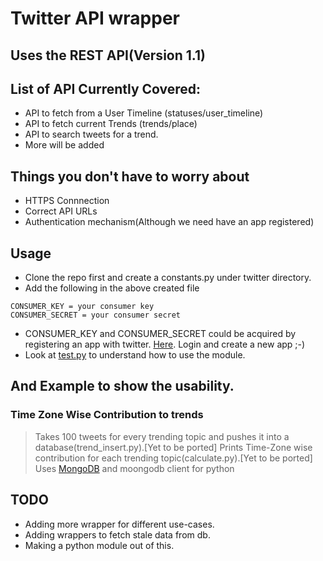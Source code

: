 # Twitter API wrapper

## Uses the REST API(Version 1.1)

## List of API Currently Covered:

* API to fetch from a User Timeline (statuses/user_timeline)
* API to fetch current Trends (trends/place)
* API to search tweets for a trend.
* More will be added

## Things you don't have to worry about

* HTTPS Connnection
* Correct API URLs
* Authentication mechanism(Although we need have an app registered)

## Usage

* Clone the repo first and create a constants.py under twitter directory.
* Add the following in the above created file
```
CONSUMER_KEY = your consumer key
CONSUMER_SECRET = your consumer secret
```
* CONSUMER_KEY and CONSUMER_SECRET could be acquired by registering an app with twitter. [Here](https://apps.twitter.com/). Login and create a new app ;-)
* Look at [test.py](https://github.com/abhi11/twitter-trend/blob/master/test.py) to understand how to use the module.


## And Example to show the usability.

### Time Zone Wise Contribution to trends

> Takes 100 tweets for every trending topic and pushes it into a database(trend_insert.py).[Yet to be ported]
> Prints Time-Zone wise contribution for each trending topic(calculate.py).[Yet to be ported]
> Uses [MongoDB](http://www.mongodb.org/ "MongoDB") and moongodb client for python

## TODO
* Adding more wrapper for different use-cases.
* Adding wrappers to fetch stale data from db.
* Making a python module out of this.
